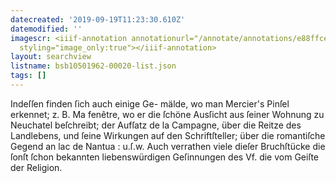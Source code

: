 ```yaml
---
datecreated: '2019-09-19T11:23:30.610Z'
datemodified: ''
imagescr: <iiif-annotation annotationurl="/annotate/annotations/e88ffcea-dacf-11e9-bf4d-5cf9388d1834.json"
  styling="image_only:true"></iiif-annotation>
layout: searchview
listname: bsb10501962-00020-list.json
tags: []
---
```

Indeſſen finden ſich auch einige Ge-
mälde, wo man Mercier's Pinſel erkennet; z. B.
Ma fenêtre, wo er die ſchöne Ausſicht aus ſeiner
Wohnung zu Neuchatel beſchreibt; der Aufſatz
de la Campagne, über die Reitze des Landlebens,
und ſeine Wirkungen auf den Schriftſteller; über
die romantiſche Gegend an lac de Nantua : u.ſ.w.
Auch verrathen viele dieſer Bruchſtücke die ſonſt
ſchon bekannten liebenswürdigen Geſinnungen des
Vf. die vom Geiſte der Religion.